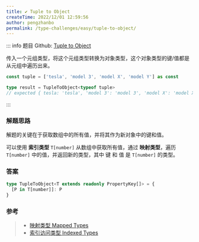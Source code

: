 ```yaml
---
title: ✔️ Tuple to Object
createTime: 2022/12/01 12:59:56
author: pengzhanbo
permalink: /type-challenges/easy/tuple-to-object/
---
```


::: info 题目
Github: [Tuple to Object](https://github.com/type-challenges/type-challenges/blob/main/questions/)

传入一个元组类型，将这个元组类型转换为对象类型，这个对象类型的键/值都是从元组中遍历出来。

```ts
const tuple = ['tesla', 'model 3', 'model X', 'model Y'] as const

type result = TupleToObject<typeof tuple>
// expected { tesla: 'tesla', 'model 3': 'model 3', 'model X': 'model X', 'model Y': 'model Y'}
```

:::

### 解题思路

解题的关键在于获取数组中的所有值，并将其作为新对象中的键和值。

可以使用 **索引类型** `T[number]` 从数组中获取所有值，通过 **映射类型**，遍历 `T[number]` 中的值，并返回新的类型，其中 键 和 值 是 `T[number]` 的类型。

### 答案

```ts
type TupleToObject<T extends readonly PropertyKey[]> = {
  [P in T[number]]: P
}
```

### 参考

> - [映射类型 Mapped Types](https://www.typescriptlang.org/docs/handbook/2/mapped-types.html)
> - [索引访问类型 Indexed Types](https://www.typescriptlang.org/docs/handbook/2/indexed-access-types.html)
